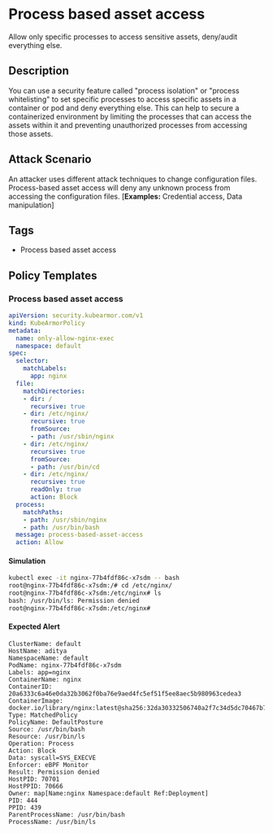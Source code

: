 # Process based asset access
Allow only specific processes to access sensitive assets, deny/audit everything else.

## Description
You can use a security feature called "process isolation" or "process whitelisting" to set specific processes to access specific assets in a container or pod and deny everything else. This can help to secure a containerized environment by limiting the processes that can access the assets within it and preventing unauthorized processes from accessing those assets.

## Attack Scenario
An attacker uses different attack techniques to change configuration files. Process-based asset access will deny any unknown process from accessing the configuration files. [**Examples:** Credential access, Data manipulation]

## Tags
- Process based asset access

## Policy Templates
### Process based asset access
```yaml
apiVersion: security.kubearmor.com/v1
kind: KubeArmorPolicy
metadata:
  name: only-allow-nginx-exec
  namespace: default
spec:
  selector:
    matchLabels:
      app: nginx
  file:
    matchDirectories:
    - dir: /
      recursive: true
    - dir: /etc/nginx/
      recursive: true
      fromSource:
      - path: /usr/sbin/nginx
    - dir: /etc/nginx/
      recursive: true
      fromSource:
      - path: /usr/bin/cd
    - dir: /etc/nginx/
      recursive: true
      readOnly: true
      action: Block
  process:
    matchPaths:
    - path: /usr/sbin/nginx
    - path: /usr/bin/bash
  message: process-based-asset-access
  action: Allow
```
#### Simulation
```sh
kubectl exec -it nginx-77b4fdf86c-x7sdm -- bash
root@nginx-77b4fdf86c-x7sdm:/# cd /etc/nginx/
root@nginx-77b4fdf86c-x7sdm:/etc/nginx# ls
bash: /usr/bin/ls: Permission denied
root@nginx-77b4fdf86c-x7sdm:/etc/nginx#
```

#### Expected Alert
```
ClusterName: default
HostName: aditya
NamespaceName: default
PodName: nginx-77b4fdf86c-x7sdm
Labels: app=nginx
ContainerName: nginx
ContainerID: 20a6333c6a46e0da32b3062f0ba76e9aed4fc5ef51f5ee8aec5b980963cedea3
ContainerImage: docker.io/library/nginx:latest@sha256:32da30332506740a2f7c34d5dc70467b7f14ec67d912703568daff790ab3f755
Type: MatchedPolicy
PolicyName: DefaultPosture
Source: /usr/bin/bash
Resource: /usr/bin/ls
Operation: Process
Action: Block
Data: syscall=SYS_EXECVE
Enforcer: eBPF Monitor
Result: Permission denied
HostPID: 70701
HostPPID: 70666
Owner: map[Name:nginx Namespace:default Ref:Deployment]
PID: 444
PPID: 439
ParentProcessName: /usr/bin/bash
ProcessName: /usr/bin/ls
```





